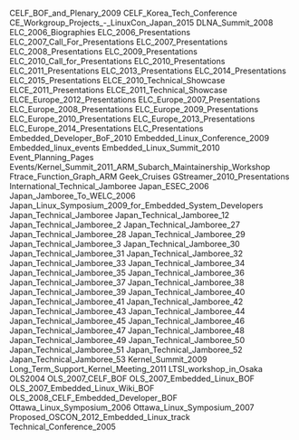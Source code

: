 CELF_BOF_and_Plenary_2009
CELF_Korea_Tech_Conference
CE_Workgroup_Projects_-_LinuxCon_Japan_2015
DLNA_Summit_2008
ELC_2006_Biographies
ELC_2006_Presentations
ELC_2007_Call_For_Presentations
ELC_2007_Presentations
ELC_2008_Presentations
ELC_2009_Presentations
ELC_2010_Call_for_Presentations
ELC_2010_Presentations
ELC_2011_Presentations
ELC_2013_Presentations
ELC_2014_Presentations
ELC_2015_Presentations
ELCE_2010_Technical_Showcase
ELCE_2011_Presentations
ELCE_2011_Technical_Showcase
ELCE_Europe_2012_Presentations
ELC_Europe_2007_Presentations
ELC_Europe_2008_Presentations
ELC_Europe_2009_Presentations
ELC_Europe_2010_Presentations
ELC_Europe_2013_Presentations
ELC_Europe_2014_Presentations
ELC_Presentations
Embedded_Developer_BoF_2010
Embedded_Linux_Conference_2009
Embedded_linux_events
Embedded_Linux_Summit_2010
Event_Planning_Pages
Events/Kernel_Summit_2011_ARM_Subarch_Maintainership_Workshop
Ftrace_Function_Graph_ARM
Geek_Cruises
GStreamer_2010_Presentations
International_Technical_Jamboree
Japan_ESEC_2006
Japan_Jamboree_To_WELC_2006
Japan_Linux_Symposium_2009_for_Embedded_System_Developers
Japan_Technical_Jamboree
Japan_Technical_Jamboree_12
Japan_Technical_Jamboree_2
Japan_Technical_Jamboree_27
Japan_Technical_Jamboree_28
Japan_Technical_Jamboree_29
Japan_Technical_Jamboree_3
Japan_Technical_Jamboree_30
Japan_Technical_Jamboree_31
Japan_Technical_Jamboree_32
Japan_Technical_Jamboree_33
Japan_Technical_Jamboree_34
Japan_Technical_Jamboree_35
Japan_Technical_Jamboree_36
Japan_Technical_Jamboree_37
Japan_Technical_Jamboree_38
Japan_Technical_Jamboree_39
Japan_Technical_Jamboree_40
Japan_Technical_Jamboree_41
Japan_Technical_Jamboree_42
Japan_Technical_Jamboree_43
Japan_Technical_Jamboree_44
Japan_Technical_Jamboree_45
Japan_Technical_Jamboree_46
Japan_Technical_Jamboree_47
Japan_Technical_Jamboree_48
Japan_Technical_Jamboree_49
Japan_Technical_Jamboree_50
Japan_Technical_Jamboree_51
Japan_Technical_Jamboree_52
Japan_Technical_Jamboree_53
Kernel_Summit_2009
Long_Term_Support_Kernel_Meeting_2011
LTSI_workshop_in_Osaka
OLS2004
OLS_2007_CELF_BOF
OLS_2007_Embedded_Linux_BOF
OLS_2007_Embedded_Linux_Wiki_BOF
OLS_2008_CELF_Embedded_Developer_BOF
Ottawa_Linux_Symposium_2006
Ottawa_Linux_Symposium_2007
Proposed_OSCON_2012_Embedded_Linux_track
Technical_Conference_2005
